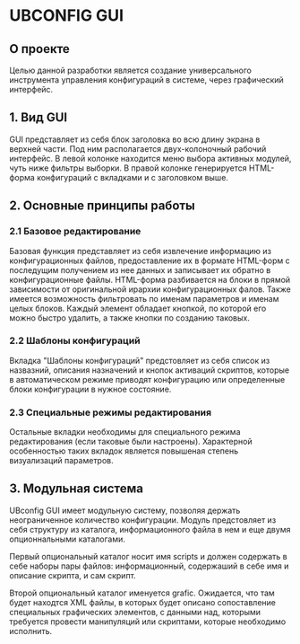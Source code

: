 # UBCONFIG GUI
## О проекте

Целью данной разработки является создание универсального инструмента управления
конфигураций в системе, через графический интерфейс.

## 1. Вид GUI

GUI представляет из себя блок заголовка во всю длину экрана в верхней части.
Под ним располагается двух-колоночный рабочий интерфейс. В левой колонке находится
меню выбора активных модулей, чуть ниже фильтры выборки. В правой колонке генерируется
HTML-форма конфигураций с вкладками и с заголовком выше.

## 2. Основные принципы работы
### 2.1 Базовое редактирование

Базовая функция представляет из себя извлечение информацию из конфигурационных файлов, 
предоставление их в формате HTML-форм с последущим получением из нее данных
и записывает их обратно в конфигурационные файлы. HTML-форма разбивается на блоки в прямой 
зависимости от оригинальной ирархии конфигурационных фалов. Также имеется возможность 
фильтровать по именам параметров и именам целых блоков. Каждый элемент обладает кнопкой,
по которой его можно быстро удалить, а также кнопки по созданию таковых.

### 2.2 Шаблоны конфигураций

Вкладка "Шаблоны конфигураций" предстовляет из себя список из назвазний,
описания назначений и кнопок активаций скриптов, которые в автоматическом
режиме приводят конфигурацию или определенные блоки конфигурации в нужное 
состояние.

### 2.3 Специальные режимы редактирования

Остальные вкладки необходимы для специального режима редактирования (если таковые были настроены).
Характерной особенностью таких вкладок является повышеная степень визуализаций параметров.

## 3. Модульная система

UBconfig GUI имеет модульную систему, позволяя держать 
неограниченное количество конфигурации. Модуль предстовляет из себя структуру
из каталога, информационного файла в нем и еще двумя опционнальными каталогами.

Первый опциональный каталог носит имя scripts и должен содержать в себе наборы 
пары файлов: информационный, содержаший в себе имя и описание скрипта, и сам 
скрипт.

Второй опциональный каталог именуется grafic. Ожидается, что там будет находтся
XML файлы, в которых будет описано сопоставление специальных графических 
элементов, с данными над, которыми требуется провести манипуляций или 
скриптами, которые необходимо исполнить. 
